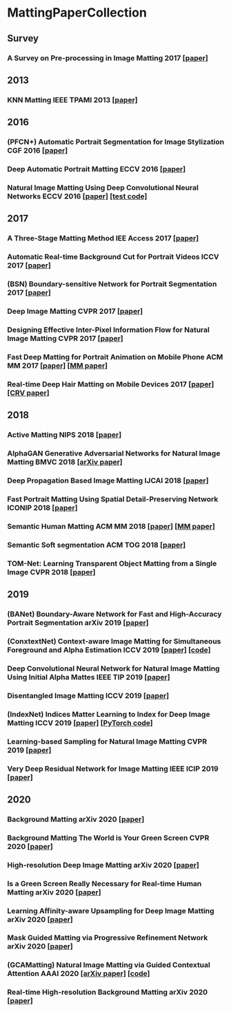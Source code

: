 # MattingPaperCollection

## Survey
### A Survey on Pre-processing in Image Matting 2017 [[paper]](https://link.springer.com/article/10.1007/s11390-017-1709-z)

## 2013
### KNN Matting IEEE TPAMI 2013 [[paper]]()

## 2016
### (PFCN+) Automatic Portrait Segmentation for Image Stylization CGF 2016 [[paper]](https://onlinelibrary.wiley.com/doi/abs/10.1111/cgf.12814)
### Deep Automatic Portrait Matting ECCV 2016 [[paper]](https://link.springer.com/chapter/10.1007/978-3-319-46448-0_6)
### Natural Image Matting Using Deep Convolutional Neural Networks ECCV 2016 [[paper]](https://link.springer.com/chapter/10.1007/978-3-319-46475-6_39) [[test code]](https://sites.google.com/site/cnnmatting/)

## 2017
### A Three-Stage Matting Method IEE Access 2017 [[paper]](https://ieeexplore.ieee.org/document/8110616)
### Automatic Real-time Background Cut for Portrait Videos ICCV 2017 [[paper]](https://arxiv.org/abs/1704.08812)
### (BSN) Boundary-sensitive Network for Portrait Segmentation 2017 [[paper]](https://arxiv.org/abs/1712.08675)
### Deep Image Matting CVPR 2017 [[paper]](https://arxiv.org/abs/1703.03872)
### Designing Effective Inter-Pixel Information Flow for Natural Image Matting CVPR 2017 [[paper]](https://ieeexplore.ieee.org/document/8099515)
### Fast Deep Matting for Portrait Animation on Mobile Phone ACM MM 2017 [[paper]](https://arxiv.org/abs/1707.08289) [[MM paper]](https://dl.acm.org/citation.cfm?id=3123286)
### Real-time Deep Hair Matting on Mobile Devices 2017 [[paper]](https://arxiv.org/abs/1712.07168) [[CRV paper]](https://ieeexplore.ieee.org/document/8575729)

## 2018
### Active Matting NIPS 2018 [[paper]](http://papers.nips.cc/paper/7710-active-matting)
### AlphaGAN Generative Adversarial Networks for Natural Image Matting BMVC 2018 [[arXiv paper]](https://arxiv.org/abs/1807.10088)
### Deep Propagation Based Image Matting IJCAI 2018 [[paper]](https://www.ijcai.org/proceedings/2018/139)
### Fast Portrait Matting Using Spatial Detail-Preserving Network ICONIP 2018 [[paper]](https://link.springer.com/chapter/10.1007/978-3-030-04224-0_28)
### Semantic Human Matting ACM MM 2018 [[paper]](https://arxiv.org/abs/1809.01354) [[MM paper]](https://dl.acm.org/citation.cfm?id=3240610)
### Semantic Soft segmentation ACM TOG 2018 [[paper]](https://dl.acm.org/citation.cfm?id=3201275)
### TOM-Net: Learning Transparent Object Matting from a Single Image CVPR 2018 [[paper]]()

## 2019
### (BANet) Boundary-Aware Network for Fast and High-Accuracy Portrait Segmentation arXiv 2019 [[paper]](https://arxiv.org/abs/1901.03814)
### (ConxtextNet) Context-aware Image Matting for Simultaneous Foreground and Alpha Estimation ICCV 2019 [[paper]](https://arxiv.org/abs/1909.09725) [[code]](https://github.com/hqqxyy/Context-Aware-Matting)
### Deep Convolutional Neural Network for Natural Image Matting Using Initial Alpha Mattes IEEE TIP 2019 [[paper]](https://ieeexplore.ieee.org/document/8476594)
### Disentangled Image Matting ICCV 2019 [[paper]](http://openaccess.thecvf.com/content_ICCV_2019/html/Cai_Disentangled_Image_Matting_ICCV_2019_paper.html)
### (IndexNet) Indices Matter Learning to Index for Deep Image Matting ICCV 2019 [[paper]](https://arxiv.org/abs/1908.00672) [[PyTorch code]](https://github.com/poppinace/indexnet_matting)
### Learning-based Sampling for Natural Image Matting CVPR 2019 [[paper]](https://openaccess.thecvf.com/content_CVPR_2019/html/Tang_Learning-Based_Sampling_for_Natural_Image_Matting_CVPR_2019_paper.html)
### Very Deep Residual Network for Image Matting IEEE ICIP 2019 [[paper]](https://ieeexplore.ieee.org/document/8803682)

## 2020
### Background Matting arXiv 2020 [[paper]](https://arxiv.org/abs/2002.04433)
### Background Matting The World is Your Green Screen CVPR 2020 [[paper]](https://arxiv.org/abs/2004.00626)
### High-resolution Deep Image Matting arXiv 2020 [[paper]](https://arxiv.org/abs/2009.06613)
### Is a Green Screen Really Necessary for Real-time Human Matting arXiv 2020 [[paper]]()
### Learning Affinity-aware Upsampling for Deep Image Matting arXiv 2020 [[paper]]()
### Mask Guided Matting via Progressive Refinement Network arXiv 2020 [[paper]]()
### (GCAMatting) Natural Image Matting via Guided Contextual Attention AAAI 2020 [[arXiv paper]](https://arxiv.org/abs/2001.04069) [[code]](https://github.com/Yaoyi-Li/GCA-Matting)
### Real-time High-resolution Background Matting arXiv 2020 [[paper]]()

